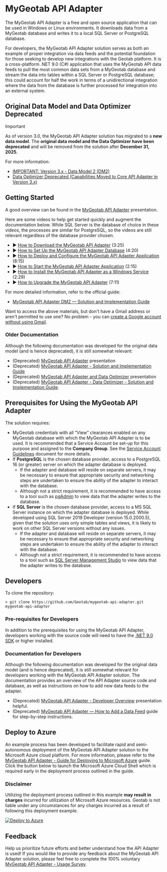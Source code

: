 ﻿# MyGeotab API Adapter

The MyGeotab API Adapter is a free and open source application that can be used in Windows or Linux environments. It downloads data from a MyGeotab database and writes it to a local SQL Server or PostgreSQL database. 

For developers, the MyGeotab API Adapter solution serves as both an example of proper integration via data feeds and the potential foundation for those seeking to develop new integrations with the Geotab platform. It is a cross-platform .NET 9.0 (C#) application that uses the MyGeotab API data feeds to pull the most common data sets from a MyGeotab database and stream the data into tables within a SQL Server or PostgreSQL database; this could account for half the work in terms of a unidirectional integration where the data from the database is further processed for integration into an external system.

## Original Data Model and Data Optimizer Deprecated

> [!IMPORTANT]
> As of version 3.0, the MyGeotab API Adapter solution has migrated to a **new data model**. The **original data model and the Data Optimizer have been deprecated** and will be removed from the solution after **December 31, 2025**.
> 
> For more information:
> - [IMPORTANT: Version 3.x - Data Model 2 (DM2)](https://docs.google.com/document/d/12TIgTCuWVF_AYc3evsIms9VOecc1NT4P9Kn-eVg-H7k/edit?tab=t.0#heading=h.uv8dery26ouj)
> - [Data Optimizer Deprecated (Capabilities Moved to Core API Adapter in Version 3.x)](https://docs.google.com/document/d/12TIgTCuWVF_AYc3evsIms9VOecc1NT4P9Kn-eVg-H7k/edit?tab=t.0#heading=h.mtzkh180set0)

## Getting Started

A good overview can be found in the [MyGeotab API Adapter](https://docs.google.com/presentation/d/1PhsDhZwj23i2oWXrqZozf4h0svUEHZLnFXtzMYyk4kQ/edit?usp=sharing) presentation.

Here are some videos to help get started quickly and augment the documentation below. While SQL Server is the database of choice in these videos, the processes are similar for PostgreSQL, so the videos are still relevant regardless of the database provider chosen.
- ▶️ [How to Download the MyGeotab API Adapter](https://drive.google.com/file/d/18ybU8AdUZLjv4LWG90l-0D4X6-g5E6a9/view?usp=sharing) (3:25)
- ▶️ [How to Set Up the MyGeotab API Adapter Database](https://drive.google.com/file/d/1GgkOSNGG9SvmEs9oyIzVcYYSc6z7HBxc/view?usp=drive_link) (4:20)
- ▶️ [How to Deploy and Configure the MyGeotab API Adapter Application](https://drive.google.com/file/d/1p0t37xHBWudFviYmmV-bWteUAbg77xgH/view?usp=sharing) (8:15)
- ▶️ [How to Start the MyGeotab API Adapter Application](https://drive.google.com/file/d/17ElhV8cPYJbbloXdci98L_8e2KSMW0Lu/view?usp=sharing) (2:15)
- ▶️ [How to Install the MyGeotab API Adapter as a Windows Service](https://drive.google.com/file/d/14CdkaAwkSVwsX5MavN1F71LTVDhOpd2P/view?usp=drive_link) (2:29)
- ▶️ [How to Upgrade the MyGeotab API Adapter](https://drive.google.com/file/d/1eYDU7cw49S2hHYZYfOp9p26Yszq67wz6/view?usp=sharing) (7:11)

For more detailed information, refer to the official guide: 
- [MyGeotab API Adapter DM2 — Solution and Implementation Guide](https://docs.google.com/document/d/1Y_9FnHPldeX4_aPViUUOi_8y2UJU1lKcfb1SBnu-lj8/edit?usp=sharing)

Want to access the above materials, but don't have a Gmail address or aren't permitted to use one? No problem - you can [create a Google account without using Gmail](https://accounts.google.com/signup/v2/webcreateaccount?flowName=GlifWebSignIn&flowEntry=SignUp&nogm=true).

### Older Documentation

Although the following documentation was developed for the original data model (and is hence deprecated), it is still somewhat relevant:
- (Deprecated) [MyGeotab API Adapter](https://docs.google.com/presentation/d/1PhsDhZwj23i2oWXrqZozf4h0svUEHZLnFXtzMYyk4kQ/edit?usp=sharing) presentation
- (Deprecated) [MyGeotab API Adapter - Solution and Implementation Guide](https://docs.google.com/document/d/12TIgTCuWVF_AYc3evsIms9VOecc1NT4P9Kn-eVg-H7k/edit?usp=sharing)
- (Deprecated) [MyGeotab API Adapter and Data Optimizer](https://docs.google.com/presentation/d/1PC9Wm73EwuLgBQwxXnH4oiIY5JtfxQAUQTkqdHeDUlA/edit?usp=sharing) presentation
- (Deprecated) [MyGeotab API Adapter - Data Optimizer - Solution and Implementation Guide](https://docs.google.com/document/d/1t8AunsFvW7NZtXaQ_9Q85qi5dR1GTfVVTYIcwXoRG1E/edit?usp=sharing).

## Prerequisites for Using the MyGeotab API Adapter

The solution requires:
- MyGeotab credentials with all “View” clearances enabled on any MyGeotab database with which the MyGeotab API Adapter is to be used. It is recommended that a Service Account be set-up for this purpose and assigned to the **Company Group**. See the [Service Account Guidelines](https://docs.google.com/document/d/1KXJY3S6xyTjp9-qLgxo4PTedQjEuxrqKDlVWgfcC_lc/edit#heading=h.flbpi6nh4xjx) document for more details.
- If **PostgreSQL** is the chosen database provider, access to a PostgreSQL 16 (or greater) server on which the adapter database is deployed.
	- If the adapter and database will reside on separate servers, it may be necessary to ensure that appropriate security and networking steps are undertaken to ensure the ability of the adapter to interact with the database.
	- Although not a strict requirement, it is recommended to have access to a tool such as [pgAdmin](https://www.pgadmin.org/) to view data that the adapter writes to the database.
- If **SQL Server** is the chosen database provider, access to a MS SQL Server instance on which the adapter database is deployed. While developed using SQL Server 2019 Developer (version 15.0.2000.5), given that the solution uses only simple tables and views, it is likely to work on other SQL Server versions without any issues.
	- If the adapter and database will reside on separate servers, it may be necessary to ensure that appropriate security and networking steps are undertaken to ensure the ability of the adapter to interact with the database.
	- Although not a strict requirement, it is recommended to have access to a tool such as [SQL Server Management Studio](https://docs.microsoft.com/en-us/sql/ssms/download-sql-server-management-studio-ssms?view=sql-server-ver15) to view data that the adapter writes to the database.

## Developers

To clone the repository:
```shell
> git clone https://github.com/Geotab/mygeotab-api-adapter.git mygeotab-api-adapter
```

### Pre-requisites for Developers

In addition to the prerequisites for using the MyGeotab API Adapter, developers working with the source code will need to have the [.NET 9.0 SDK](https://dotnet.microsoft.com/download) or higher installed.

### Documentation for Developers

Although the following documentation was developed for the original data model (and is hence deprecated), it is still somewhat relevant for developers working with the MyGeotab API Adapter solution. The documentation provides an overview of the API Adapter source code and database, as well as instructions on how to add new data feeds to the adapter.
- (Deprecated) [MyGeotab API Adapter - Developer Overview](https://docs.google.com/presentation/d/1agH1x6EYRjNDemzoLixPwPpakwxepAhEJSrktZ5ek_Y/edit?usp=sharing) presentation helpful.
- (Deprecated) [MyGeotab API Adapter — How to Add a Data Feed](https://docs.google.com/document/d/10sGCVsJgYxr7UBxY7lPrDOy4jPzW-bzNEnVfqDVEfBs/edit?usp=sharing) guide for step-by-step instructions.

## Deploy to Azure

An example process has been developed to facilitate rapid and semi-autonomous deployment of the MyGeotab API Adapter solution to the Microsoft Azure cloud platform. For more information, please refer to the [MyGeotab API Adapter - Guide for Deploying to Microsoft Azure](https://docs.google.com/document/d/1yfZhsy4gFTnRqHDGeo4xgxCft4FPDadSEebqCQSbJ88/edit?usp=sharing) guide. Click the button below to launch the Microsoft Azure Cloud Shell which is required early in the deployment process outlined in the guide.

### Disclaimer

Utilizing the deployment process outlined in this example **may result in charges** incurred for utilization of Microsoft Azure resources. Geotab is not liable under any circumstances for any charges incurred as a result of following this deployment example.

[![Deploy to Azure](https://aka.ms/deploytoazurebutton)](https://portal.azure.com/#cloudshell)

## Feedback

Help us prioritize future efforts and better understand how the API Adapter is used! If you would like to provide any feedback about the MyGeotab API Adapter solution, please feel free to complete the 100% voluntary [MyGeotab API Adapter - Usage Survey](https://docs.google.com/forms/d/e/1FAIpQLSeIv-6A4Ugu7aIoyJdXrqVWyOF7sB8nuHOV-FDAYqayaPlkJg/viewform?usp=header).
